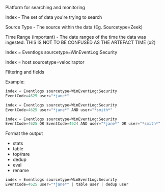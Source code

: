 
Platform for searching and monitoring



Index - The set of data you're trying to search

Source Type - The source within the data (Eg. Sourcetype=Zeek)

Time Range (important) - The date ranges of the time the data was ingested. THIS IS NOT TO BE CONFUSED AS THE ARTEFACT TIME (x2)

Index = Eventlogs sourcetype=WinEventLog:Security

Index = host sourcetype=velociraptor


Filtering and fields

Example:

```python
index = Eventlogs sourcetype=WinEventLog:Security
EventCode=4625 user="*jane*"
```

```python
index = Eventlogs sourcetype=WinEventLog:Security
EventCode=4625 user="*jane*" AND user="*smith*"
```

```python
index = Eventlogs sourcetype=WinEventLog:Security
EventCode=4625 OR EventCode=4624 AND user="*jane*" OR user="*smith*"
```

Format the output

- stats
- table
- top/rare
- dedup
- eval
- rename

```python
index = Eventlogs sourcetype=WinEventLog:Security
EventCode=4625 user="*jane*" | table user | dedup user
```

